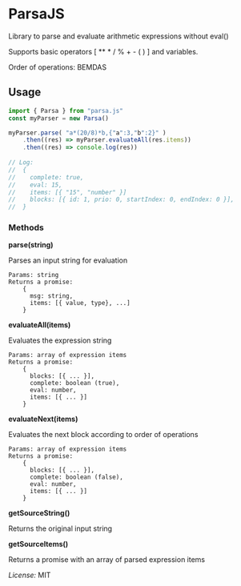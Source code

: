 ﻿# ParsaJS
Library to parse and evaluate arithmetic expressions without eval()

Supports basic operators [ ** * / % + - ( ) ] and variables.

Order of operations: BEMDAS

## Usage
```javascript
import { Parsa } from "parsa.js"
const myParser = new Parsa()

myParser.parse( "a*(20/8)*b,{"a":3,"b":2}" )
	.then((res) => myParser.evaluateAll(res.items))
	.then((res) => console.log(res))
	
// Log:
//	{
//	  complete: true,
//	  eval: 15, 
//	  items: [{ "15", "number" }]
//	  blocks: [{ id: 1, prio: 0, startIndex: 0, endIndex: 0 }],
//	}
```
### Methods
**parse(string)**

Parses an input string for evaluation

	Params: string
	Returns a promise: 
		{ 
		  msg: string, 
		  items: [{ value, type}, ...] 
		}
	
**evaluateAll(items)**

Evaluates the expression string

	Params: array of expression items
	Returns a promise: 
		{ 
		  blocks: [{ ... }], 
		  complete: boolean (true), 
		  eval: number, 
		  items: [{ ... }] 
		}
**evaluateNext(items)**

Evaluates the next block according to order of operations

	Params: array of expression items
	Returns a promise: 
		{ 
		  blocks: [{ ... }], 
		  complete: boolean (false), 
		  eval: number, 
		  items: [{ ... }] 
		}
**getSourceString()**

Returns the original input string

**getSourceItems()**

Returns a promise with an array of parsed expression items

*License:* MIT
 

				

